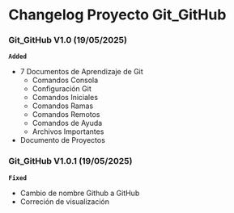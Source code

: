 # Changelog Proyecto Git_GitHub

### Git_GitHub V1.0 (19/05/2025)

**`Added`**

* 7 Documentos de Aprendizaje de Git
  * Comandos Consola
  * Configuración Git
  * Comandos Iniciales
  * Comandos Ramas
  * Comandos Remotos
  * Comandos de Ayuda
  * Archivos Importantes
* Documento de Proyectos

### Git_GitHub V1.0.1 (19/05/2025)

**`Fixed`**

* Cambio de nombre Github a GitHub
* Correción de visualización
